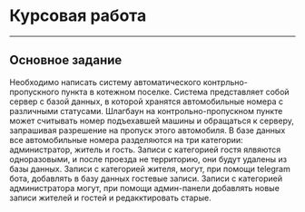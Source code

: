 # Курсовая работа
------

## Основное задание
Необходимо написать систему автоматического контрльно-пропускного пункта в котежном поселке. Система представляет собой сервер с базой данных, в которой хранятся автомобильные номера с различными статусами. Шлагбаун на контрольно-пропускном пункте может считывать номер подъехавшей машины и обращаться к серверу, запрашивая разрешение на пропуск этого автомобиля.
В базе данных все автомобильные номера разделяются на три категории: администратор, житель и гость.
Записи с категорией гостя ялвяются одноразовыми, и после проезда не территорию, они будут удалены из базы данных.
Записи с категорией жителя, могут, при помощи telegram бота, добавлять в базу данных гостевые записи.
Записи с категорией администратора могут, при помощи админ-панели добавлять новые записи жителей и гостей и редакктировать старые.
